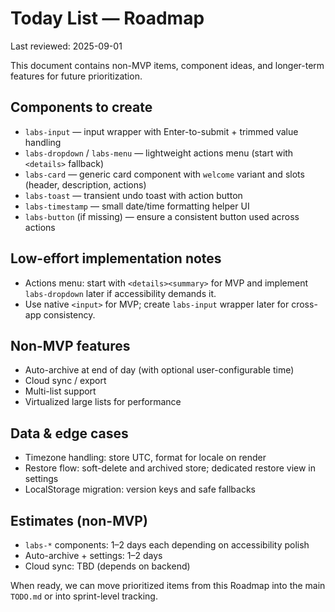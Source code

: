 # Today List — Roadmap

Last reviewed: 2025-09-01

This document contains non-MVP items, component ideas, and longer-term features for future prioritization.

## Components to create
- `labs-input` — input wrapper with Enter-to-submit + trimmed value handling
- `labs-dropdown` / `labs-menu` — lightweight actions menu (start with `<details>` fallback)
- `labs-card` — generic card component with `welcome` variant and slots (header, description, actions)
- `labs-toast` — transient undo toast with action button
- `labs-timestamp` — small date/time formatting helper UI
- `labs-button` (if missing) — ensure a consistent button used across actions

## Low-effort implementation notes
- Actions menu: start with `<details><summary>` for MVP and implement `labs-dropdown` later if accessibility demands it.
- Use native `<input>` for MVP; create `labs-input` wrapper later for cross-app consistency.

## Non-MVP features
- Auto-archive at end of day (with optional user-configurable time)
- Cloud sync / export
- Multi-list support
- Virtualized large lists for performance

## Data & edge cases
- Timezone handling: store UTC, format for locale on render
- Restore flow: soft-delete and archived store; dedicated restore view in settings
- LocalStorage migration: version keys and safe fallbacks

## Estimates (non-MVP)
- `labs-*` components: 1–2 days each depending on accessibility polish
- Auto-archive + settings: 1–2 days
- Cloud sync: TBD (depends on backend)


When ready, we can move prioritized items from this Roadmap into the main `TODO.md` or into sprint-level tracking.
